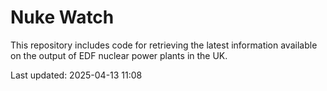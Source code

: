# Nuke Watch

This repository includes code for retrieving the latest information available on the output of EDF nuclear power plants in the UK.

Last updated: 2025-04-13 11:08